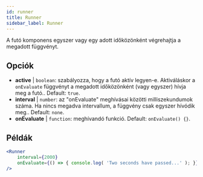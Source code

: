 ```yaml
---
id: runner 
title: Runner
sidebar_label: Runner
---
```


A futó komponens egyszer vagy egy adott időközönként végrehajtja a megadott függvényt.

## Opciók

* __active__ | `boolean`: szabályozza, hogy a futó aktív legyen-e. Aktiváláskor a `onEvaluate` függvényt a megadott időközönként (vagy egyszer) hívja meg a futó.. Default: `true`.
* __interval__ | `number`: az "onEvaluate" meghívásai közötti milliszekundumok száma. Ha nincs megadva intervallum, a függvény csak egyszer hívódik meg.. Default: `none`.
* __onEvaluate__ | `function`: meghívandó funkció. Default: `onEvaluate() {}`.


## Példák

```jsx live
<Runner
    interval={2000}
    onEvaluate={() => { console.log( 'Two seconds have passed...' ); }}
/>
```



